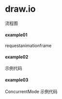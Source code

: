 # draw.io
流程图

#### example01

requestanimationframe

#### example02

示例代码

#### example03

ConcurrentMode 示例代码


